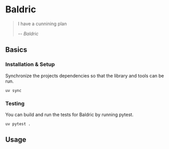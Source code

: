 # Baldric

> I have a cunnining plan
>
> -- <cite>Baldric</cite>

## Basics

### Installation & Setup

Synchronize the projects dependencies so that the library and tools can be run.

```
uv sync
```

### Testing

You can build and run the tests for Baldric by running pytest. 

```
uv pytest .
```

## Usage


